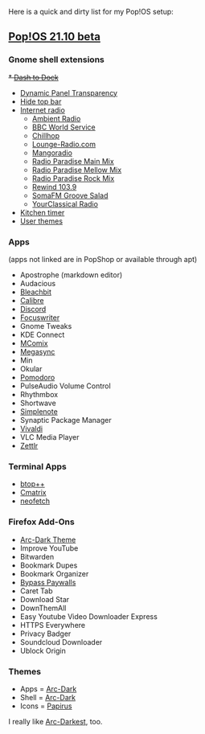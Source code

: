 Here is a quick and dirty list for my Pop!OS setup:

## [Pop!OS 21.10 beta](https://github.com/pop-os/beta)

### Gnome shell extensions  
~~* [Dash to Dock](https://micheleg.github.io/dash-to-dock/)~~
* [Dynamic Panel Transparency](https://github.com/ewlsh/dynamic-panel-transparency/)  
* [Hide top bar](https://extensions.gnome.org/extension/545/hide-top-bar/)
* [Internet radio](https://extensions.gnome.org/extension/836/internet-radio/)
  * [Ambient Radio](http://uk2.internet-radio.com:31491/)
  * [BBC World Service](http://stream.live.vc.bbcmedia.co.uk/bbc_world_service)
  * [Chillhop](https://streams.fluxfm.de/Chillhop/mp3-128/)
  * [Lounge-Radio.com](http://fr1.streamhosting.ch/lounge128.mp3)
  * [Mangoradio](http://stream.mangoradio.de/)  
  * [Radio Paradise Main Mix](https://stream.radioparadise.com/mp3-192)
  * [Radio Paradise Mellow Mix](https://stream.radioparadise.com/mellow-192)
  * [Radio Paradise Rock Mix](https://stream.radioparadise.com/rock-192)
  * [Rewind 103.9](http://cp13.shoutcheap.com:8031/stream)
  * [SomaFM Groove Salad](http://ice3.somafm.com/groovesalad-128-mp3)
  * [YourClassical Radio](https://ycradio.stream.publicradio.org/ycradio.aac)
* [Kitchen timer](https://extensions.gnome.org/extension/3955/kitchen-timer/)
* [User themes](https://extensions.gnome.org/extension/19/user-themes/)  

### Apps
(apps not linked are in PopShop or available through apt)
* Apostrophe (markdown editor)
* Audacious  
* [Bleachbit](https://www.bleachbit.org/)  
* [Calibre](https://calibre-ebook.com/)  
* [Discord](https://discord.com/)  
* [Focuswriter](https://gottcode.org/focuswriter/)  
* Gnome Tweaks  
* KDE Connect  
* [MComix](https://sourceforge.net/projects/mcomix/)  
* [Megasync](https://mega.io/sync)  
* Min  
* Okular  
* [Pomodoro](https://gnomepomodoro.org/)  
* PulseAudio Volume Control  
* Rhythmbox  
* Shortwave  
* [Simplenote](https://simplenote.com/)  
* Synaptic Package Manager  
* [Vivaldi](https://vivaldi.com/)  
* VLC Media Player  
* [Zettlr](https://www.zettlr.com/)  

### Terminal Apps  
* [btop++](https://github.com/aristocratos/btop)  
* [Cmatrix](https://github.com/abishekvashok/cmatrix)  
* [neofetch](https://github.com/dylanaraps/neofetch)
 
### Firefox Add-Ons

  * [Arc-Dark Theme](https://addons.mozilla.org/en-US/firefox/addon/arc-dark-theme-we/)  
  * Improve YouTube
  * Bitwarden
  * Bookmark Dupes
  * Bookmark Organizer
  * [Bypass Paywalls](https://github.com/iamadamdev/bypass-paywalls-firefox)
  * Caret Tab
  * Download Star
  * DownThemAll
  * Easy Youtube Video Downloader Express
  * HTTPS Everywhere
  * Privacy Badger
  * Soundcloud Downloader
  * Ublock Origin

### Themes
 * Apps = [Arc-Dark](https://github.com/horst3180/arc-theme)
 * Shell = [Arc-Dark](https://github.com/horst3180/arc-theme)
 * Icons = [Papirus](https://www.gnome-look.org/s/Gnome/p/1166289)
  
  I really like [Arc-Darkest](https://www.gnome-look.org/p/1317409), too.
